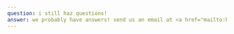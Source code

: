 ```yaml
---
question: i still haz questions!
answer: we probably have answers! send us an email at <a href="mailto:hello@hackbloomfield.com">hello@hackbloomfield.com</a> or tweet <a target="_blank" href="https://twitter.com/hackbloomfield">@hackbloomfield</a> and we'll get back to you as soon as possible!
---
```

